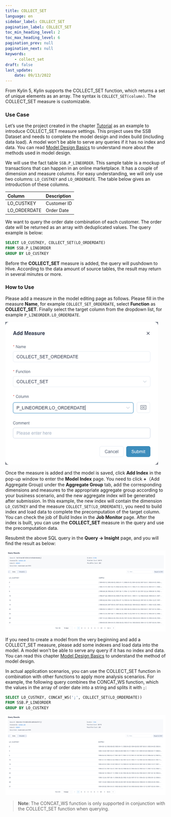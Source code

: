 ```yaml
---
title: COLLECT_SET
language: en
sidebar_label: COLLECT_SET
pagination_label: COLLECT_SET
toc_min_heading_level: 2
toc_max_heading_level: 6
pagination_prev: null
pagination_next: null
keywords:
    - collect_set
draft: false
last_update:
    date: 09/13/2022
---
```



From Kylin 5, Kylin supports the COLLECT_SET function, which returns a set of unique elements as an array. The syntax is `COLLECT_SET(column)`. The COLLECT_SET measure is customizable.



### Use Case

Let’s use the project created in the chapter [Tutorial](../../../quickstart/tutorial.md) as an example to introduce COLLECT_SET measure settings. This project uses the SSB Dataset and needs to complete the model design and index build (including data load). A model won't be able to serve any queries if it has no index and data. You can read [Model Design Basics](../../intro.md) to understand more about the methods used in model design. 

We will use the fact table `SSB.P_LINEORDER`. This sample table is a mockup of transactions that can happen in an online marketplace. It has a couple of dimension and measure columns. For easy understanding, we will only use two columns: `LO_CUSTKEY` and `LO_ORDERDATE`. The table below gives an introduction of these columns.

| Column       | Description |
|:-------------|:------------|
| LO_CUSTKEY   | Customer ID |
| LO_ORDERDATE | Order Date  |

We want to query the order date combination of each customer. The order date will be returned as an array with deduplicated values. The query example is below:

```sql
SELECT LO_CUSTKEY, COLLECT_SET(LO_ORDERDATE)
FROM SSB.P_LINEORDER 
GROUP BY LO_CUSTKEY
```

Before the **COLLECT_SET** measure is added, the query will pushdown to Hive. According to the data amount of source tables, the result may return in several minutes or more.



### How to Use

Please add a measure in the model editing page as follows. Please fill in the measure **Name**, for example `COLLECT_SET_ORDERDATE`, select **Function** as **COLLECT_SET**. Finally select the target column from the dropdown list, for example `P_LINEORDER.LO_ORDERDATE`.

![Add Collect_Set Measure](../images/measures/collect_set/add_collect_set.png)

Once the measure is added and the model is saved, click **Add Index** in the pop-up window to enter the **Model Index** page. You need to click **+**（Add Aggregate Group) under the **Aggregate Group** tab, add the corresponding dimensions and measures to the appropriate aggregate group according to your business scenario, and the new aggregate index will be generated after submission. In this example, the new index will contain the dimension `LO_CUSTKEY` and the measure ` COLLECT_SET(LO_ORDERDATE) `, you need to build index and load data to complete the precomputation of the target column. You can check the job of Build Index in the **Job Monitor** page. After the index is built, you can use the **COLLECT_SET** measure in the query and use the precomputation data.

Resubmit the above SQL query in the **Query -> Insight** page, and you will find the result as below:

![Query Result](../images/measures/collect_set/collect_result.png)

If you need to create a model from the very beginning and add a COLLECT_SET measure, please add some indexes and load data into the model. A model won't be able to serve any query if it has no index and data. You can read this chapter [Model Design Basics](../../intro.md) to understand the method of model design.

In actual application scenarios, you can use the COLLECT_SET function in combination with other functions to apply more analysis scenarios. For example, the following query combines the CONCAT_WS function, which  the values in the array of order date into a string and splits it with `;`:

```sql
SELECT LO_CUSTKEY, CONCAT_WS(';', COLLECT_SET(LO_ORDERDATE))
FROM SSB.P_LINEORDER 
GROUP BY LO_CUSTKEY
```

![Query Result](../images/measures/collect_set/concatws_result.png)

> **Note**: The CONCAT_WS function is only supported in conjunction with the COLLECT_SET function when querying.
